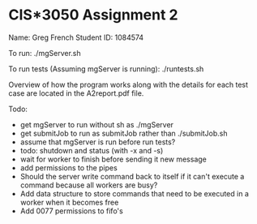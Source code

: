 # CIS*3050 Assignment 2

Name: Greg French
Student ID: 1084574

To run:
./mgServer.sh

To run tests (Assuming mgServer is running):
./runtests.sh

Overview of how the program works along with the details for each test case are located in the A2report.pdf file.

Todo:
- get mgServer to run without sh as ./mgServer
- get submitJob to run as submitJob rather than ./submitJob.sh
- assume that mgServer is run before run tests?
- todo: shutdown and status (with -x and -s)
- wait for worker to finish before sending it new message
- add permissions to the pipes
- Should the server write command back to itself if it can't execute a command because all workers are busy?
- Add data structure to store commands that need to be executed in a worker when it becomes free
- Add 0077 permissions to fifo's